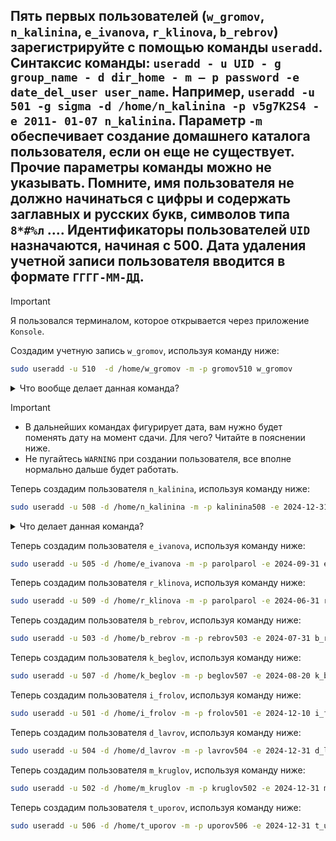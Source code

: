 ## Пять первых пользователей (`w_gromov`, `n_kalinina`, `e_ivanova`, `r_klinova`, `b_rebrov`) зарегистрируйте с помощью команды `useradd`. Синтаксис команды: `useradd - u UID - g group_name - d dir_home - m – p password -e date_del_user user_name`. Например, `useradd -u 501 -g sigma -d /home/n_kalinina -p v5g7K2S4 -e 2011- 01-07 n_kalinina`. Параметр `-m` обеспечивает создание домашнего каталога пользователя, если он еще не существует. Прочие параметры команды можно не указывать. Помните, имя пользователя не должно начинаться с цифры и содержать заглавных и русских букв, символов типа `8*#%л` .... Идентификаторы пользователей `UID` назначаются, начиная с 500. Дата удаления учетной записи пользователя вводится в формате `ГГГГ-ММ-ДД`.

> [!IMPORTANT]
> Я пользовался терминалом, которое открывается через приложение `Konsole`.

Создадим учетную запись `w_gromov`, используя команду ниже: 

```bash
sudo useradd -u 510  -d /home/w_gromov -m -p gromov510 w_gromov
```

<details>
  <summary>Что вообще делает данная команда?</summary>

Команда `sudo useradd -u 510 -d /home/w_gromov -m -p gromov510 w_gromov` выполняет следующие действия:

- `sudo`: Запускает команду с правами суперпользователя (`root`). Это необходимо для выполнения операций, требующих повышенных привилегий, таких как добавление нового пользователя.
- `useradd`: Это команда для создания нового пользователя в системе.
- `-u 510`: Указывает `UID` (идентификатор пользователя) нового пользователя. В данном случае `UID` будет 510.
- `-d /home/w_gromov`: Указывает домашний каталог для нового пользователя. В данном случае домашний каталог будет `/home/w_gromov`.
- `-m`: Создает домашний каталог, если он не существует. Это означает, что будет создан каталог `/home/w_gromov`.
- `-p gromov510`: Указывает пароль для нового пользователя в зашифрованном виде. Однако, если пароль не зашифрован, это может привести к проблемам с безопасностью. Обычно для установки пароля рекомендуется использовать команду passwd после создания пользователя.
- `w_gromov`: Это имя нового пользователя, который будет создан.

Таким образом, данная команда создает нового пользователя с именем `w_gromov`, `UID 510`, домашним каталогом `/home/w_gromov`, и устанавливает (или пытается установить) пароль `gromov510`.
</details>

> [!IMPORTANT]
> - В дальнейших командах фигурирует дата, вам нужно будет поменять дату на момент сдачи. Для чего? Читайте в пояснении ниже.
> - Не пугайтесь `WARNING` при создании пользователя, все вполне нормально дальше будет работать.  

Теперь создадим пользователя `n_kalinina`, используя команду ниже: 

```bash
sudo useradd -u 508 -d /home/n_kalinina -m -p kalinina508 -e 2024-12-31 n_kalinina
```

<details>
  <summary>Что делает данная команда?</summary>

  Давайте разберем команду `sudo useradd -u 508 -d /home/n_kalinina -m -p kalinina508 -e 2024-12-31 n_kalinina` по частям:
  
  - `sudo`: Запускает команду с правами суперпользователя (root). Это необходимо для выполнения операций, требующих повышенных привилегий, таких как добавление нового пользователя.
  - `useradd`: Это команда для создания нового пользователя в системе.
  - `-u 508`: Указывает `UID` (идентификатор пользователя) нового пользователя. В данном случае `UID` будет 508.
  - `-d /home/n_kalinina`: Указывает домашний каталог для нового пользователя. В данном случае домашний каталог будет `/home/n_kalinina`.
  - `-m`: Создает домашний каталог, если он не существует. Это означает, что будет создан каталог `/home/n_kalinina`.
  - `-p kalinina508`: Указывает пароль для нового пользователя в зашифрованном виде. Однако, как и в предыдущем примере, если пароль не зашифрован, это может привести к проблемам с безопасностью. Обычно для установки пароля рекомендуется использовать команду passwd после создания пользователя.
  - `-e 2024-12-31`: Указывает дату истечения срока действия учетной записи пользователя. В данном случае учетная запись пользователя n_kalinina будет недоступна после 31 декабря 2024 года.
  - `n_kalinina`: Это имя нового пользователя, который будет создан.

Таким образом, данная команда создает нового пользователя с именем `n_kalinina`, `UID 508`, домашним каталогом `/home/n_kalinina`, устанавливает (или пытается установить) пароль `kalinina508`, и задает дату истечения учетной записи на 31 декабря 2024 года.
</details>

Теперь создадим пользователя `e_ivanova`, используя команду ниже: 

```bash
sudo useradd -u 505 -d /home/e_ivanova -m -p parolparol -e 2024-09-31 e_ivanova
```

Теперь создадим пользователя `r_klinova`, используя команду ниже: 

```bash
sudo useradd -u 509 -d /home/r_klinova -m -p parolparol -e 2024-06-31 r_klinova
```

Теперь создадим пользователя `b_rebrov`, используя команду ниже: 

```bash
sudo useradd -u 503 -d /home/b_rebrov -m -p rebrov503 -e 2024-07-31 b_rebrov
```

Теперь создадим пользователя `k_beglov`, используя команду ниже: 

```bash
sudo useradd -u 507 -d /home/k_beglov -m -p beglov507 -e 2024-08-20 k_beglov
```

Теперь создадим пользователя `i_frolov`, используя команду ниже:

```bash
sudo useradd -u 501 -d /home/i_frolov -m -p frolov501 -e 2024-12-10 i_frolov
```

Теперь создадим пользователя `d_lavrov`, используя команду ниже:

```bash
sudo useradd -u 504 -d /home/d_lavrov -m -p lavrov504 -e 2024-12-31 d_lavrov
```

Теперь создадим пользователя `m_kruglov`, используя команду ниже: 

```bash
sudo useradd -u 502 -d /home/m_kruglov -m -p kruglov502 -e 2024-12-31 m_kruglov
```

Теперь создадим пользователя `t_uporov`, используя команду ниже: 

```bash
sudo useradd -u 506 -d /home/t_uporov -m -p uporov506 -e 2024-12-31 t_uporov
```
